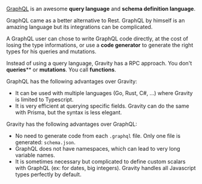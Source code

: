 [GraphQL](https://graphql.org/) is an awesome **query language** and **schema definition language**.

GraphQL came as a better alternative to Rest. GraphQL by himself is an amazing language but its integrations can be complicated.

A GraphQL user can chose to write GraphQL code directly, at the cost of losing the type informations, or use a **code generator** to generate the right types for his queries and mutations.

Instead of using a query language, Gravity has a RPC approach. You don't **queries**** or **mutations**. You call **functions**.

GraphQL has the following advantages over Gravity:

- It can be used with multiple languages (Go, Rust, C#, ...) where Gravity is limited to Typescript.
- It is very efficient at querying specific fields. Gravity can do the same with Prisma, but the syntax is less elegant.

Gravity has the following advantages over GraphQL:

- No need to generate code from each `.graphql` file. Only one file is generated: `schema.json`.
- GraphQL does not have namespaces, which can lead to very long variable names.
- It is sometimes necessary but complicated to define custom scalars with GraphQL (ex: for dates, big integers). Gravity handles all Javascript types perfectly by default.
